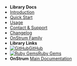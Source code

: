 - **Library Docs**
- [Introduction](introduction)
- [Quick Start](quick-start)
- [Usage](usage)
- [Contact & Support](contact-support)
- [Changelog](changelog)
- [OnStrum Family](on-strum-family)
- **Library Links**
- [![GitHub](https://icongr.am/devicon/github-original.svg?color=808080&size=16)GitHub](https://github.com/on-strum/ruby-on-strum-healthcheck)
- [![Ruby Gems](https://icongr.am/devicon/ruby-plain.svg?color=808080&size=16)Ruby Gems](https://rubygems.org/gems/on_strum-healthcheck)
- **OnStrum**
[Main Documentation](https://on-strum.github.io ':target=_self')

